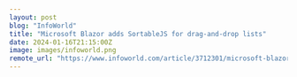```yaml
---
layout: post
blog: "InfoWorld"
title: "Microsoft Blazor adds SortableJS for drag-and-drop lists"
date: 2024-01-16T21:15:00Z
image: images/infoworld.png
remote_url: "https://www.infoworld.com/article/3712301/microsoft-blazor-adds-sortablejs-for-drag-and-drop-lists.html#tk.rss_applicationdevelopment"
---
```


